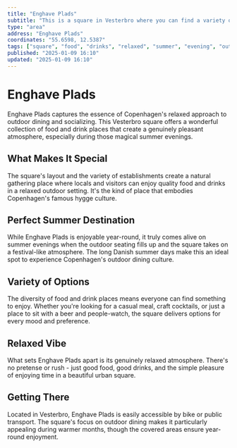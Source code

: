 ```yaml
---
title: "Enghave Plads"
subtitle: "This is a square in Vesterbro where you can find a variety of food and drink places. Just a nice relaxed vibe, especially on summer evenings."
type: "area"
address: "Enghave Plads"
coordinates: "55.6598, 12.5387"
tags: ["square", "food", "drinks", "relaxed", "summer", "evening", "outdoor", "vesterbro"]
published: "2025-01-09 16:10"
updated: "2025-01-09 16:10"
---
```


# Enghave Plads

Enghave Plads captures the essence of Copenhagen's relaxed approach to outdoor dining and socializing. This Vesterbro square offers a wonderful collection of food and drink places that create a genuinely pleasant atmosphere, especially during those magical summer evenings.

## What Makes It Special

The square's layout and the variety of establishments create a natural gathering place where locals and visitors can enjoy quality food and drinks in a relaxed outdoor setting. It's the kind of place that embodies Copenhagen's famous hygge culture.

## Perfect Summer Destination

While Enghave Plads is enjoyable year-round, it truly comes alive on summer evenings when the outdoor seating fills up and the square takes on a festival-like atmosphere. The long Danish summer days make this an ideal spot to experience Copenhagen's outdoor dining culture.

## Variety of Options

The diversity of food and drink places means everyone can find something to enjoy. Whether you're looking for a casual meal, craft cocktails, or just a place to sit with a beer and people-watch, the square delivers options for every mood and preference.

## Relaxed Vibe

What sets Enghave Plads apart is its genuinely relaxed atmosphere. There's no pretense or rush - just good food, good drinks, and the simple pleasure of enjoying time in a beautiful urban square.

## Getting There

Located in Vesterbro, Enghave Plads is easily accessible by bike or public transport. The square's focus on outdoor dining makes it particularly appealing during warmer months, though the covered areas ensure year-round enjoyment.
